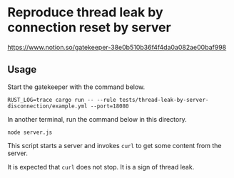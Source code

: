 # Reproduce thread leak by connection reset by server

https://www.notion.so/gatekeeper-38e0b510b36f4f4da0a082ae00baf998

## Usage

Start the gatekeeper with the command below.

```
RUST_LOG=trace cargo run -- --rule tests/thread-leak-by-server-disconnection/example.yml --port=18080
```

In another terminal, run the command below in this directory.

```
node server.js
```

This script starts a server and invokes `curl` to get some content from the server.

It is expected that `curl` does not stop. It is a sign of thread leak.
